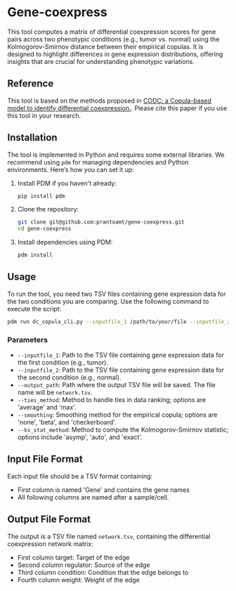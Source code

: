 # Gene-coexpress

This tool computes a matrix of differential coexpression scores for gene pairs across two phenotypic conditions (e.g., tumor vs. normal) using the Kolmogorov-Smirnov distance between their empirical copulas. It is designed to highlight differences in gene expression distributions, offering insights that are crucial for understanding phenotypic variations.

## Reference

This tool is based on the methods proposed in [CODC: a Copula-based model to identify differential coexpression.](https://doi.org/10.1038/s41540-020-0137-9). Please cite this paper if you use this tool in your research.

## Installation

The tool is implemented in Python and requires some external libraries. We recommend using `pdm` for managing dependencies and Python environments. Here’s how you can set it up:

1. Install PDM if you haven't already:
   ```bash
   pip install pdm
   ```

2. Clone the repository:
   ```bash
   git clone git@github.com:prantoamt/gene-coexpress.git
   cd gene-coexpress
   ```

3. Install dependencies using PDM:
   ```bash
   pdm install
   ```

## Usage

To run the tool, you need two TSV files containing gene expression data for the two conditions you are comparing. Use the following command to execute the script:

```bash
pdm run dc_copula_cli.py --inputfile_1 /path/to/your/file --inputfile_2 /path/to/your/file --output_path output/path
```

### Parameters

- `--inputfile_1`: Path to the TSV file containing gene expression data for the first condition (e.g., tumor).
- `--inputfile_2`: Path to the TSV file containing gene expression data for the second condition (e.g., normal).
- `--output_path`: Path where the output TSV file will be saved. The file name will be `network.tsv`.
- `--ties_method`: Method to handle ties in data ranking; options are 'average' and 'max'.
- `--smoothing`: Smoothing method for the empirical copula; options are 'none', 'beta', and 'checkerboard'.
- `--ks_stat_method`: Method to compute the Kolmogorov-Smirnov statistic; options include 'asymp', 'auto', and 'exact'.

## Input File Format

Each input file should be a TSV format containing:
- First column is named 'Gene' and contains the gene names
- All following columns are named after a sample/cell.

## Output File Format

The output is a TSV file named `network.tsv`, containing the differential coexpression network matrix:
- First column target: Target of the edge
- Second column regulator: Source of the edge
- Third column condition: Condition that the edge belongs to
- Fourth column weight: Weight of the edge